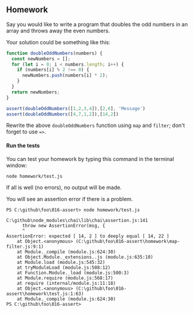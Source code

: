 ## Homework

Say you would like to write a program that doubles the odd numbers in an array and throws away the even numbers.

Your solution could be something like this:

```js
function doubleOddNumbers(numbers) {
  const newNumbers = [];
  for (let i = 0; i < numbers.length; i++) {
    if (numbers[i] % 2 !== 0) {
      newNumbers.push(numbers[i] * 2);
    }
  }
  return newNumbers;
}

assert(doubleOddNumbers([1,2,3,4]),[2,6], 'Message')
assert(doubleOddNumbers([4,7,1,2]),[14,2])	
```

Rewrite the above `doubleOddNumbers` function using `map` and `filter`; don't forget to use `=>`.

#### Run the tests

You can test your homework by typing this command in the terminal window:

```
node homework/test.js
```

If all is well (no errors), no output will be made.

You will see an assertion error if there is a problem.

```
PS C:\github\foo\016-assert> node homework/test.js

C:\github\node_modules\chai\lib\chai\assertion.js:141
      throw new AssertionError(msg, {
      ^
AssertionError: expected [ 14, 2 ] to deeply equal [ 14, 22 ]
    at Object.<anonymous> (C:\github\foo\016-assert\homework\map-filter.js:9:1)
    at Module._compile (module.js:624:30)
    at Object.Module._extensions..js (module.js:635:10)
    at Module.load (module.js:545:32)
    at tryModuleLoad (module.js:508:12)
    at Function.Module._load (module.js:500:3)
    at Module.require (module.js:568:17)
    at require (internal/module.js:11:18)
    at Object.<anonymous> (C:\github\foo\016-assert\homework\test.js:1:63)
    at Module._compile (module.js:624:30)
PS C:\github\foo\016-assert>
```

